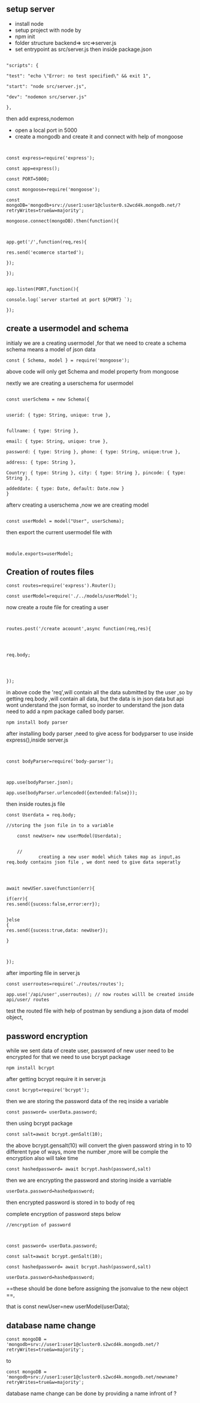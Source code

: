## setup server
* install node
* setup project with node by
* npm init
* folder structure                           backend=> src=>server.js
* set entrypoint as src/server.js
then inside package.json
```

"scripts": {

"test": "echo \"Error: no test specified\" && exit 1",

"start": "node src/server.js",

"dev": "nodemon src/server.js"

},
```
then add express,nodemon
* open a local port in 5000
* create a mongodb and create it and connect with  help of mongoose
```
  

const express=require('express');

const app=express();

const PORT=5000;

const mongoose=require('mongoose');

const mongoDB='mongodb+srv://user1:user1@cluster0.s2wcd4k.mongodb.net/?retryWrites=true&w=majority';

mongoose.connect(mongoDB).then(function(){

  

app.get('/',function(req,res){

res.send('ecomerce started');

});

});


app.listen(PORT,function(){

console.log(`server started at port ${PORT} `);

});
```



## create a usermodel and schema 
initialy we are a creating usermodel ,for that we need to create a schema
schema means a model of json data
```
const { Schema, model } = require('mongoose');
```

above code will only get Schema and model property from mongoose

nextly we are creating a userschema for usermodel
```

const userSchema = new Schema({

  
userid: { type: String, unique: true },

  
fullname: { type: String },

email: { type: String, unique: true },

password: { type: String }, phone: { type: String, unique:true },

address: { type: String },

Country: { type: String }, city: { type: String }, pincode: { type: String },

addeddate: { type: Date, default: Date.now }
}

```
afterv creating a userschema ,now we are creating  model 
```

const userModel = model("User", userSchema);
```



then export the current usermodel file with 
```
  

module.exports=userModel;
```



## Creation of routes files
```
const routes=require('express').Router();

const userModel=require('./../models/userModel');
```
now create a route file for creating a user


```
  

routes.post('/create acoount',async function(req,res){

  
  

req.body;

  
  

});
```

in above code the 'req',will contain all the data submitted by the user ,so by getting req.body  ,will contain all data, but  the data is in json data but api wont understand the json format, so inorder to understand the json data need to add a npm package called body parser.

```
npm install body parser
```


after installing body parser ,need to give acess for bodyparser to use inside  express(),inside server.js

```
  

const bodyParser=require('body-parser');

  

app.use(bodyParser.json);

app.use(bodyParser.urlencoded({extended:false}));
```
then inside routes.js file
```
const Userdata = req.body;

//storing the json file in to a variable

	const newUser= new userModel(Userdata); 
	
	
	//                              
            creating a new user model which takes map as input,as req.body contains json file , we dont need to give data seperatly




await newUSer.save(function(err){

if(err){
res.send({sucess:false,error:err});


}else 
{
res.send({sucess:true,data: newUser});

}



});

```
after importing file in server.js
```
const userroutes=require('./routes/routes');

app.use('/api/user',userroutes); // now routes willl be created inside api/user/ routes
```

test the routed file with help of postman by sendiung a json data of model object,

## password encryption
while we sent data of create user, password of new user need to be encrypted for that we need to use bcrypt package
```
npm install bcrypt
```

after getting bcrypt require it in server.js
```
const bcrypt=require('bcrypt');
```
then we are storing the password data of the req inside a variable

```
const password= userData.password;
```
then using bcrypt package
```
const salt=await bcrypt.genSalt(10);
```

the above bcrypt.gensalt(10) will convert the given password string in to 10  different type of ways, more the number ,more will be comple the encryption also will take time
```
const hashedpassword= await bcrypt.hash(password,salt)
```
then we are encrypting the password and storing inside a varriable 
```
userData.password=hashedpassword;
```

then encrypted password is stored in to body of req


complete encryption of password steps below
```
//encryption of password

  

const password= userData.password;

const salt=await bcrypt.genSalt(10);

const hashedpassword= await bcrypt.hash(password,salt)

userData.password=hashedpassword;
```
 ==these should be done before assigning the jsonvalue to the new object  ==,
 
 that is  const newUser=new userModel(userData);

## database name change
```
const mongoDB = 'mongodb+srv://user1:user1@cluster0.s2wcd4k.mongodb.net/?retryWrites=true&w=majority';
```
to
```
const mongoDB = 'mongodb+srv://user1:user1@cluster0.s2wcd4k.mongodb.net/newname?retryWrites=true&w=majority';
```
database name change can be done by providing a name infront of ?

